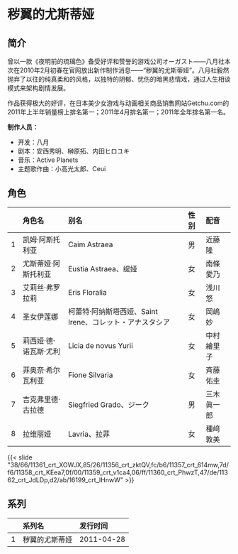 # 秽翼的尤斯蒂娅


## 简介

曾以一款《夜明前的琉璃色》备受好评和赞誉的游戏公司オーガスト——八月社本次在2010年2月初春在官网放出新作制作消息——“秽翼的尤斯蒂娅”。八月社毅然抛弃了以往的纯真柔和的风格，以独特的阴郁、忧伤的暗黑悲情戏，通过人生相谈模式来架构剧情发展。 

作品获得极大的好评，在日本美少女游戏与动画相关商品销售网站Getchu.com的2011年上半年销量榜上排名第一；2011年4月排名第一；2011年全年排名第一名。

**制作人员：**
- 开发：八月
- 剧本：安西秀明、榊原拓、内田ヒロユキ
- 音乐：Active Planets
- 主题歌作曲：小高光太郎、Ceui

## 角色

|     |   角色名   |   别名  | 性别 |  配音  |
|:--- |:------  |:----      |:---  |:--   |
| 1 | 凯姆·阿斯托利亚 | Caim Astraea | 男 | 近藤隆 |
| 2 | 尤斯蒂娅·阿斯托利亚 | Eustia Astraea、缇娅 | 女 | 南條愛乃 |
| 3 | 艾莉丝·弗罗拉莉 | Eris Floralia | 女 | 浅川悠 |
| 4 | 圣女伊莲娜 | 柯蕾特·阿纳斯塔西娅、Saint Irene、コレット・アナスタシア | 女 | 岡嶋妙 |
| 5 | 莉西娅·德·诺瓦斯·尤利 | Licia de novus Yurii | 女 | 中村繪里子 |
| 6 | 菲奥奈·希尔瓦利亚 | Fione Silvaria | 女 | 斉藤佑圭 |
| 7 | 吉克弗里德·古拉德 | Siegfried Grado、ジーク | 男 | 三木眞一郎 |
| 8 | 拉维丽娅 | Lavria、拉菲 | 女 | 種﨑敦美 |

{{< slide "38/66/11361_crt_XOWJX,85/26/11356_crt_zktQV,fc/b6/11357_crt_614mw,7d/f6/11358_crt_KEea7,0f/00/11359_crt_v1ca4,06/ff/11360_crt_PhwzT,47/de/11362_crt_JdLDp,d2/ab/16199_crt_IHnwW" >}}

## 系列

|     |   系列名   |   发行时间  |
|:---   |:------  |:----      |
| 1 | 秽翼的尤斯蒂娅 | 2011-04-28 |



